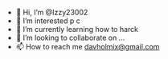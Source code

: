 - 👋 Hi, I’m @Izzy23002
- 👀 I’m interested p c 
- 🌱 I’m currently learning how to harck
- 💞️ I’m looking to collaborate on ...
- 📫 How to reach me davholmix@gmail.com

<!---
Izzy23002/Izzy23002 is a ✨ special ✨ repository because its `README.md` (this file) appears on your GitHub profile.
You can click the Preview link to take a look at your changes.
--->
